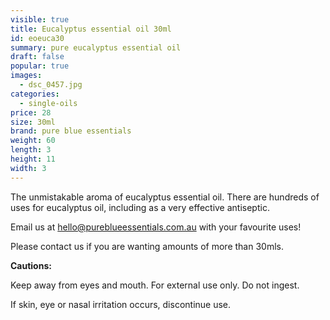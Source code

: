 ```yaml
---
visible: true
title: Eucalyptus essential oil 30ml
id: eoeuca30
summary: pure eucalyptus essential oil
draft: false
popular: true
images:
  - dsc_0457.jpg
categories:
  - single-oils
price: 28
size: 30ml
brand: pure blue essentials
weight: 60
length: 3
height: 11
width: 3
---
```

The unmistakable aroma of eucalyptus essential oil.   There are hundreds of uses for eucalyptus oil, including as a very effective antiseptic.

Email us at hello@pureblueessentials.com.au with your favourite uses!

Please contact us if you are wanting amounts of more than 30mls.

**Cautions:**

Keep away from eyes and mouth. For external use only. Do not ingest.

If skin, eye or nasal irritation occurs, discontinue use.